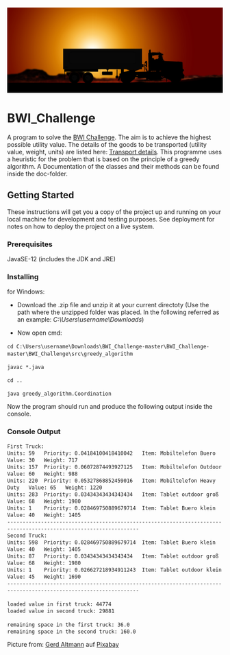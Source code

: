 ![](truck.jpg)

# BWI_Challenge

A program to solve the [BWI Challenge](https://www.get-in-it.de/coding-challenge). The aim is to achieve the highest possible utility value. The details of the goods to be transported (utility value, weight, units) are listed here: [Transport details](https://www.get-in-it.de/imgs/it/codingCompetition/bwi/code_for_bwi.pdf). 
This programme uses a heuristic for the problem that is based on the principle of a greedy algorithm. A Documentation of the classes and their methods can be found inside the doc-folder.

## Getting Started

These instructions will get you a copy of the project up and running on your local machine for development and testing purposes. See deployment for notes on how to deploy the project on a live system.

### Prerequisites

JavaSE-12 (includes the JDK and JRE)

### Installing
for Windows:

- Download the .zip file and unzip it at your current directoty (Use the path where the unzipped folder was placed. In the following referred as an example: _C:\Users\username\Downloads_)

- Now open cmd:

``` cd C:\Users\username\Downloads\BWI_Challenge-master\BWI_Challenge-master\BWI_Challenge\src\greedy_algorithm ```

``` javac *.java ```

``` cd .. ```

``` java greedy_algorithm.Coordination ```

Now the program should run and produce the following output inside the console.

### Console Output
```
First Truck:
Units: 59	Priority: 0.04184100418410042	Item: Mobiltelefon Buero 	Value: 30 	Weight: 717
Units: 157	Priority: 0.06072874493927125	Item: Mobiltelefon Outdoor 	Value: 60 	Weight: 988
Units: 220	Priority: 0.05327868852459016	Item: Mobiltelefon Heavy Duty 	Value: 65 	Weight: 1220
Units: 283	Priority: 0.03434343434343434	Item: Tablet outdoor groß 	Value: 68 	Weight: 1980
Units: 1	Priority: 0.028469750889679714	Item: Tablet Buero klein 	Value: 40 	Weight: 1405
-----------------------------------------------------------------------------------------------------------------
Second Truck:
Units: 598	Priority: 0.028469750889679714	Item: Tablet Buero klein 	Value: 40 	Weight: 1405
Units: 87	Priority: 0.03434343434343434	Item: Tablet outdoor groß 	Value: 68 	Weight: 1980
Units: 1	Priority: 0.026627218934911243	Item: Tablet outdoor klein 	Value: 45 	Weight: 1690
-----------------------------------------------------------------------------------------------------------------

loaded value in first truck: 44774
loaded value in second truck: 29881

remaining space in the first truck: 36.0
remaining space in the second truck: 160.0
```

Picture from: <a href="https://pixabay.com/de/users/geralt-9301/?utm_source=link-attribution&amp;utm_medium=referral&amp;utm_campaign=image&amp;utm_content=3814429">Gerd Altmann</a> auf <a href="https://pixabay.com/de/?utm_source=link-attribution&amp;utm_medium=referral&amp;utm_campaign=image&amp;utm_content=3814429">Pixabay</a>
